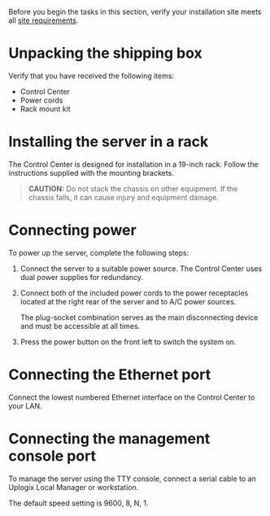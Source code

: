 <!-- 5.4 -->
Before you begin the tasks in this section, verify your installation site meets all [site requirements](http://uplogix.com/docs/control-center-user-guide/installation-and-configuration/site-requirements).

# Unpacking the shipping box

Verify that you have received the following items:

* Control Center
* Power cords
* Rack mount kit

# Installing the server in a rack

The Control Center is designed for installation in a 19-inch rack. Follow the instructions supplied with the mounting brackets.

> **CAUTION:** Do not stack the chassis on other equipment. If the chassis falls, it can cause injury and equipment damage.

# Connecting power

To power up the server, complete the following steps:

1. Connect the server to a suitable power source. The Control Center uses dual power supplies for redundancy.
2. Connect both of the included power cords to the power receptacles located at the right rear of the server and to A/C power sources.

 	<div class='warning' /> The plug-socket combination serves as the main disconnecting device and must be accessible at all times.</div>
3.	Press the power button on the front left to switch the system on.

# Connecting the Ethernet port

Connect the lowest numbered Ethernet interface on the Control Center to your LAN.

# Connecting the management console port

To manage the server using the TTY console, connect a serial cable to an Uplogix Local Manager or workstation.

The default speed setting is 9600, 8, N, 1.